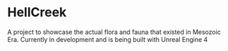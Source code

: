 # HellCreek

A project to showcase the actual flora and fauna that existed in Mesozoic Era. Currently in development and is being built with Unreal Engine 4

